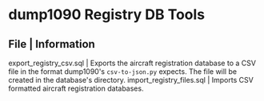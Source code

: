 # dump1090 Registry DB Tools

File | Information
------------------
export_registry_csv.sql | Exports the aircraft registration database to a CSV file in the format dump1090's `csv-to-json.py` expects.  The file will be created in the database's directory.
import_registry_files.sql | Imports CSV formatted aircraft registration databases.
